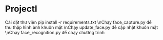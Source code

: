 # ProjectI
Cài đặt thư viện pip install -r requirements.txt
\nChạy face_capture.py để thu thập hình ảnh khuôn mặt
\nChạy update_face.py để cập nhật khuôn mặt
\nChạy face_recognition.py để chạy chương trình
